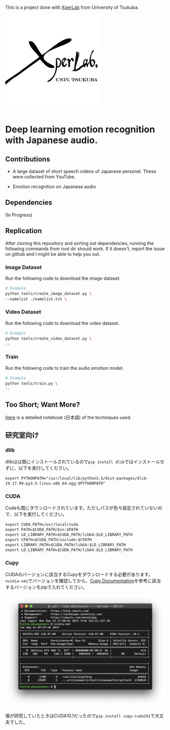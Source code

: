 This is a project done with [XperLab](https://www.xpercept.aclab.esys.tsukuba.ac.jp/) from University of Tsukuba.

![](./images/xperlab.jpg)

# Deep learning emotion recognition with Japanese audio.

## Contributions

- A large dataset of short speech videos of Japanese personel. These were collected from YouTube.

- Emotion recognition on Japanese audio

## Dependencies

(In Progress)


## Replication

After cloning this repository and sorting out dependencies, running the following commands from root dir should work.
If it doesn't, report the issue on github and I might be able to help you out.

### Image Dataset

Run the following code to download the image dataset.

``` bash
# Example
python tools/create_image_dataset.py \
--namelist ./namelist.txt \

```

### Video Dataset

Run the following code to download the video dataset.

``` bash
# Example
python tools/create_video_dataset.py \
--
```

### Train

Run the following code to train the audio emotion model.

```bash 
# Example
python tools/train.py \
--
```

## Too Short; Want More?

[Here](/TSWM/TSWM.ipynb) is a detailed notebook (日本語) of the techniques used.

## 研究室向け

### dlib
dlibはは既にインストールされているので`pip install dlib`ではインストールせずに、以下を実行してください。


```
export PYTHONPATH="/usr/local/lib/python3.5/dist-packages/dlib-19.17.99-py3.5-linux-x86_64.egg:$PYTHONPATH"
```

### CUDA
Cudaも既にダウンロードされています。ただしパスが色々設定されていないので、以下を実行してください。

```
export CUDA_PATH=/usr/local/cuda
export PATH=$CUDA_PATH/bin:$PATH
export LD_LIBRARY_PATH=$CUDA_PATH/lib64:$LD_LIBRARY_PATH
export CPATH=$CUDA_PATH/include:$CPATH
export LIBRARY_PATH=$CUDA_PATH/lib64:$LD_LIBRARY_PATH
export LD_LIBRARY_PATH=$CUDA_PATH/lib64:$LD_LIBRARY_PATH
```

### Cupy
CUDAのバージョンに該当するCupyをダウンロードする必要があります。
`nvidia-smi`でバージョンを確認してから、[Cupy Documentation](https://docs-cupy.chainer.org/en/stable/install.html#install-cupy)を参考に該当するバージョンをpipで入れてください。

![](./images/nvidia-smi.png)

僕が研究していたときはCUDA10.1だったので`pip install cupy-cuda101`で大丈夫でした。
